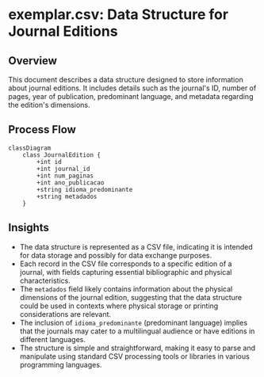 # exemplar.csv: Data Structure for Journal Editions

## Overview
This document describes a data structure designed to store information about journal editions. It includes details such as the journal's ID, number of pages, year of publication, predominant language, and metadata regarding the edition's dimensions.

## Process Flow
```mermaid
classDiagram
    class JournalEdition {
        +int id
        +int journal_id
        +int num_paginas
        +int ano_publicacao
        +string idioma_predominante
        +string metadados
    }
```

## Insights
- The data structure is represented as a CSV file, indicating it is intended for data storage and possibly for data exchange purposes.
- Each record in the CSV file corresponds to a specific edition of a journal, with fields capturing essential bibliographic and physical characteristics.
- The `metadados` field likely contains information about the physical dimensions of the journal edition, suggesting that the data structure could be used in contexts where physical storage or printing considerations are relevant.
- The inclusion of `idioma_predominante` (predominant language) implies that the journals may cater to a multilingual audience or have editions in different languages.
- The structure is simple and straightforward, making it easy to parse and manipulate using standard CSV processing tools or libraries in various programming languages.